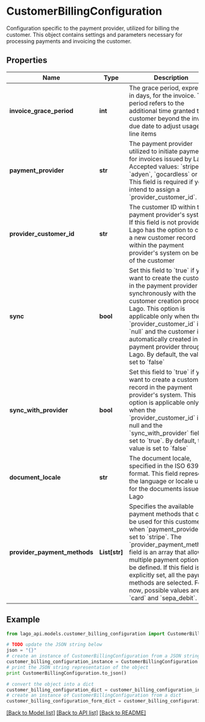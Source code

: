 # CustomerBillingConfiguration

Configuration specific to the payment provider, utilized for billing the customer. This object contains settings and parameters necessary for processing payments and invoicing the customer.

## Properties

Name | Type | Description | Notes
------------ | ------------- | ------------- | -------------
**invoice_grace_period** | **int** | The grace period, expressed in days, for the invoice. This period refers to the additional time granted to the customer beyond the invoice due date to adjust usage and line items | [optional] 
**payment_provider** | **str** | The payment provider utilized to initiate payments for invoices issued by Lago. Accepted values: &#x60;stripe&#x60;, &#x60;adyen&#x60;, &#x60;gocardless&#x60; or null. This field is required if you intend to assign a &#x60;provider_customer_id&#x60;. | [optional] 
**provider_customer_id** | **str** | The customer ID within the payment provider&#39;s system. If this field is not provided, Lago has the option to create a new customer record within the payment provider&#39;s system on behalf of the customer | [optional] 
**sync** | **bool** | Set this field to &#x60;true&#x60; if you want to create the customer in the payment provider synchronously with the customer creation process in Lago. This option is applicable only when the &#x60;provider_customer_id&#x60; is &#x60;null&#x60; and the customer is automatically created in the payment provider through Lago. By default, the value is set to &#x60;false&#x60; | [optional] 
**sync_with_provider** | **bool** | Set this field to &#x60;true&#x60; if you want to create a customer record in the payment provider&#39;s system. This option is applicable only when the &#x60;provider_customer_id&#x60; is null and the &#x60;sync_with_provider&#x60; field is set to &#x60;true&#x60;. By default, the value is set to &#x60;false&#x60; | [optional] 
**document_locale** | **str** | The document locale, specified in the ISO 639-1 format. This field represents the language or locale used for the documents issued by Lago | [optional] 
**provider_payment_methods** | **List[str]** | Specifies the available payment methods that can be used for this customer when &#x60;payment_provider&#x60; is set to &#x60;stripe&#x60;. The &#x60;provider_payment_methods&#x60; field is an array that allows multiple payment options to be defined. If this field is not explicitly set, all the payment methods are selected. For now, possible values are &#x60;card&#x60; and &#x60;sepa_debit&#x60;. | [optional] 

## Example

```python
from lago_api.models.customer_billing_configuration import CustomerBillingConfiguration

# TODO update the JSON string below
json = "{}"
# create an instance of CustomerBillingConfiguration from a JSON string
customer_billing_configuration_instance = CustomerBillingConfiguration.from_json(json)
# print the JSON string representation of the object
print CustomerBillingConfiguration.to_json()

# convert the object into a dict
customer_billing_configuration_dict = customer_billing_configuration_instance.to_dict()
# create an instance of CustomerBillingConfiguration from a dict
customer_billing_configuration_form_dict = customer_billing_configuration.from_dict(customer_billing_configuration_dict)
```
[[Back to Model list]](../README.md#documentation-for-models) [[Back to API list]](../README.md#documentation-for-api-endpoints) [[Back to README]](../README.md)


